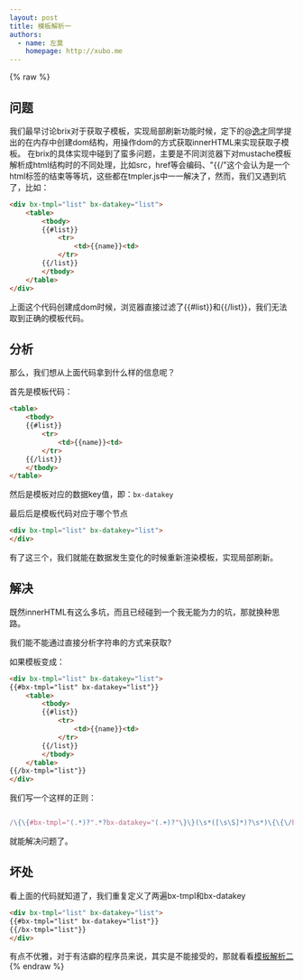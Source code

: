 ```yaml
---
layout: post
title: 模板解析一
authors:
  - name: 左莫
    homepage: http://xubo.me
---
```


{% raw %}

## 问题

我们最早讨论brix对于获取子模板，实现局部刷新功能时候，定下的@[逸才](http://cyj.me)同学提出的在内存中创建dom结构，用操作dom的方式获取innerHTML来实现获取子模板。
在brix的具体实现中碰到了蛮多问题，主要是不同浏览器下对mustache模板解析成html结构时的不同处理，比如src，href等会编码、"{{/"这个会认为是一个html标签的结束等等坑，这些都在tmpler.js中一一解决了，然而，我们又遇到坑了，比如：

```html
<div bx-tmpl="list" bx-datakey="list">
    <table>
        <tbody>
        {{#list}}
            <tr>
                <td>{{name}}<td>
            </tr>
        {{/list}}
        </tbody>
    </table>
</div>
```

上面这个代码创建成dom时候，浏览器直接过滤了{{#list}}和{{/list}}，我们无法取到正确的模板代码。

## 分析

那么，我们想从上面代码拿到什么样的信息呢？

首先是模板代码：

```html
<table>
    <tbody>
    {{#list}}
        <tr>
            <td>{{name}}<td>
        </tr>
    {{/list}}
    </tbody>
</table>
```

然后是模板对应的数据key值，即：`bx-datakey`



最后后是模板代码对应于哪个节点

```html
<div bx-tmpl="list" bx-datakey="list">
</div>
```

有了这三个，我们就能在数据发生变化的时候重新渲染模板，实现局部刷新。

## 解决
既然innerHTML有这么多坑，而且已经碰到一个我无能为力的坑，那就换种思路。

我们能不能通过直接分析字符串的方式来获取?

如果模板变成：

```html
<div bx-tmpl="list" bx-datakey="list">
{{#bx-tmpl="list" bx-datakey="list"}}
    <table>
        <tbody>
        {{#list}}
            <tr>
                <td>{{name}}<td>
            </tr>
        {{/list}}
        </tbody>
    </table>
{{/bx-tmpl="list"}}
</div>
```
我们写一个这样的正则：

```javascript

/\{\{#bx-tmpl="(.*)?".*?bx-datakey="(.+)?"\}\}(\s*([\s\S]*)?\s*)\{\{\/bx-tmpl="\1"\}\}/ig

```
就能解决问题了。


## 坏处

看上面的代码就知道了，我们重复定义了两遍bx-tmpl和bx-datakey

```html
<div bx-tmpl="list" bx-datakey="list">
{{#bx-tmpl="list" bx-datakey="list"}}
{{/bx-tmpl="list"}}
</div>
```


有点不优雅，对于有洁癖的程序员来说，其实是不能接受的，那就看看[模板解析二](../tpl-2/)   
{% endraw %}







